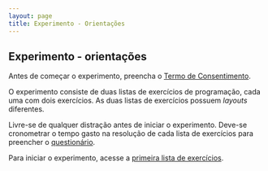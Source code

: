 ```yaml
---
layout: page
title: Experimento - Orientações
---
```


## Experimento - orientações

Antes de começar o experimento, preencha o [Termo de Consentimento](https://docs.google.com/forms/d/1VDMltrSWRdQEp40FrfXcurUvQ4N7m5Pk-OoqbYhQiP8/edit).

O experimento consiste de duas listas de exercícios de programação, cada uma com dois exercícios. As duas listas de exercícios possuem *layouts* diferentes.

Livre-se de qualquer distração antes de iniciar o experimento. Deve-se cronometrar o tempo gasto na resolução de cada lista de exercícios para preencher o [questionário](https://docs.google.com/forms/d/1G8Eyfrmq4UsYx-9UPsTf3hNae2IXzbXtwpGO2vl8JUA/edit).

Para iniciar o experimento, acesse a [primeira lista de exercícios](ex1).
